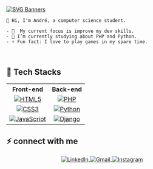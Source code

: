 [![SVG Banners](https://svg-banners.vercel.app/api?type=glitch&text1=André%20Lopes%20🎩&width=1000&height=400)](https://github.com/Akshay090/svg-banners)

```
👋 Hi, I'm André, a computer science student.

- 🔭  My current focus is improve my dev skills.
- 🌱 I’m currently studying about PHP and Python.
- ⚡ Fun fact: I love to play games in my spare time.

```
<br/>

## 🚀 Tech Stacks

<div align="center">
  <table>
    <tr>
      <th>Front-end</th>
      <th>Back-end</th>
    </tr>
    <tr>
      <td align="center">
        <a href="https://www.w3schools.com/html/">
          <img src="https://img.shields.io/badge/HTML5-%23E34F26.svg?style=for-the-badge&logo=html5&logoColor=white" alt="HTML5" />
        </a>
      </td>
      <td align="center">
        <a href="https://www.php.net/">
          <img src="https://img.shields.io/badge/PHP-%23777BB4.svg?style=for-the-badge&logo=php&logoColor=white" alt="PHP" />
        </a>
      </td>
    </tr>
    <tr>
      <td align="center">
        <a href="https://www.w3schools.com/css/">
          <img src="https://img.shields.io/badge/CSS3-%231572B6.svg?style=for-the-badge&logo=css3&logoColor=white" alt="CSS3" />
        </a>
      </td>
      <td align="center">
        <a href="https://www.python.org/">
          <img src="https://img.shields.io/badge/Python-%233776AB.svg?style=for-the-badge&logo=python&logoColor=white" alt="Python" />
        </a>
      </td>
    </tr>
    <tr>
      <td align="center">
        <a href="https://javascript.com">
          <img src="https://img.shields.io/badge/JavaScript-%23F7DF1E.svg?style=for-the-badge&logo=javascript&logoColor=black" alt="JavaScript" />
        </a>
      </td>
      <td align="center">
        <a href="https://www.djangoproject.com/">
          <img src="https://img.shields.io/badge/Django-%23092E20.svg?style=for-the-badge&logo=django&logoColor=white" alt="Django" />
        </a>
      </td>
    </tr>
  </table>
</div>


## ⚡ connect with me  

<div align="center">
   <a href="https://br.linkedin.com/in/andre-lopes-me" target="_blank">
      <img align="center" src="https://img.shields.io/badge/-LinkedIn-%230077B5?style=for-the-badge&logo=linkedin&logoColor=white" alt="LinkedIn" />
   </a>
   <a href="mailto:andredavilopes6@gmail.com">
      <img align="center" src="https://img.shields.io/badge/-Gmail-%23333?style=for-the-badge&logo=gmail&logoColor=white" alt="Gmail" />
   </a>
   <a href="https://www.instagram.com/andre.lopes.me/" target="_blank">
      <img align="center" src="https://img.shields.io/badge/-Instagram-%23E4405F?style=for-the-badge&logo=instagram&logoColor=white" alt="Instagram" />
   </a>
</div>
